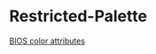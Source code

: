 # Restricted-Palette

[BIOS color attributes](https://en.wikipedia.org/wiki/BIOS_color_attributes)

